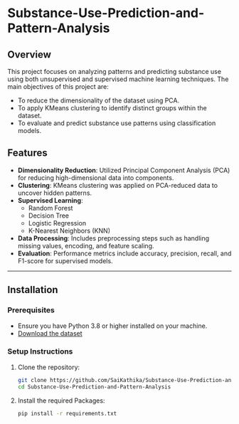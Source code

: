 # Substance-Use-Prediction-and-Pattern-Analysis

## Overview

This project focuses on analyzing patterns and predicting substance use using both unsupervised and supervised machine learning techniques. The main objectives of this project are:
- To reduce the dimensionality of the dataset using PCA.
- To apply KMeans clustering to identify distinct groups within the dataset.
- To evaluate and predict substance use patterns using classification models.

## Features
- **Dimensionality Reduction**: Utilized Principal Component Analysis (PCA) for reducing high-dimensional data into components.
- **Clustering**: KMeans clustering was applied on PCA-reduced data to uncover hidden patterns.
- **Supervised Learning**:
  - Random Forest
  - Decision Tree
  - Logistic Regression
  - K-Nearest Neighbors (KNN)
- **Data Processing**: Includes preprocessing steps such as handling missing values, encoding, and feature scaling.
- **Evaluation**: Performance metrics include accuracy, precision, recall, and F1-score for supervised models.

---

## Installation

### Prerequisites
- Ensure you have Python 3.8 or higher installed on your machine.<br/>
- [Download the dataset](https://www.samhsa.gov/data/data-we-collect/nsduh/datafiles?year=2017&data_collection=1137)

### Setup Instructions
1. Clone the repository:
   ```bash
   git clone https://github.com/SaiKathika/Substance-Use-Prediction-and-Pattern-Analysis.git
   cd Substance-Use-Prediction-and-Pattern-Analysis

2. Install the required Packages:
   ```bash
   pip install -r requirements.txt

   
